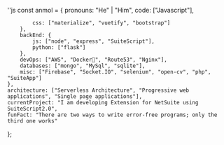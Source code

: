 ''js
const anmol = {
    pronouns: "He" | "Him",
    code: ["Javascript"],
  
            css: ["materialize", "vuetify", "bootstrap"]
        },
        backEnd: {
            js: ["node", "express", "SuiteScript"],
            python: ["flask"]
        },
        devOps: ["AWS", "Docker🐳", "Route53", "Nginx"],
        databases: ["mongo", "MySql", "sqlite"],
        misc: ["Firebase", "Socket.IO", "selenium", "open-cv", "php", "SuiteApp"]
    },
    architecture: ["Serverless Architecture", "Progressive web applications", "Single page applications"],
    currentProject: "I am developing Extension for NetSuite using SuiteScript2.0",
    funFact: "There are two ways to write error-free programs; only the third one works"
};
<!--
**anderssonleon/anderssonleon** is a ✨ _special_ ✨ repository because its `README.md` (this file) appears on your GitHub profile.

Here are some ideas to get you started:

- 🔭 I’m currently working on freelancer
- 🌱 I’m currently learning javascript
- 👯 I’m looking to collaborate oninnovational projects
- 🤔 I am looking for help to improve backend development
- 💬 Ask me about any questions about programming
- 📫 How to reach me: andresleon1412199@gail.com


